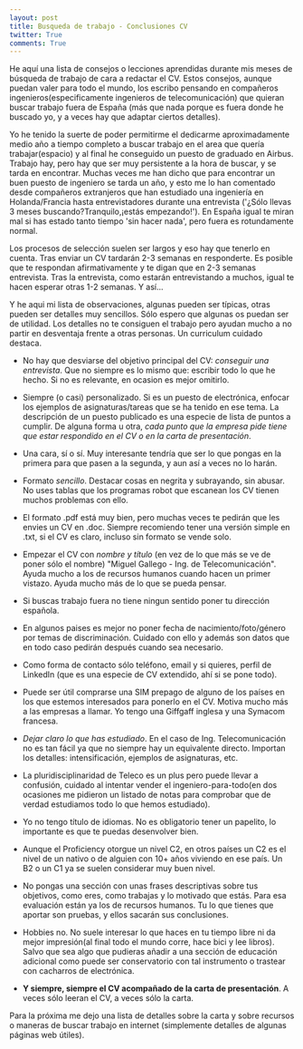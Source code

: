 ```yaml
---
layout: post
title: Busqueda de trabajo - Conclusiones CV
twitter: True 
comments: True
---
```


He aquí una lista de consejos o lecciones aprendidas durante mis meses de búsqueda de trabajo de cara a redactar el CV. Estos consejos, aunque puedan valer para todo el mundo, los escribo pensando en compañeros ingenieros(especificamente ingenieros de telecomunicación) que quieran buscar trabajo fuera de España (más que nada porque es fuera donde he buscado yo, y a veces hay que adaptar ciertos detalles).

Yo he tenido la suerte de poder permitirme el dedicarme aproximadamente medio año a tiempo completo a buscar trabajo en el area que quería trabajar(espacio) y al final he conseguido un puesto de graduado en Airbus. Trabajo hay, pero hay que ser muy persistente a la hora de buscar, y se tarda en encontrar. Muchas veces me han dicho que para encontrar un buen puesto de ingeniero se tarda un año, y esto me lo han comentado desde compañeros extranjeros que han estudiado una ingeniería en Holanda/Francia hasta entrevistadores durante una entrevista ('¿Sólo llevas 3 meses buscando?Tranquilo,¡estás empezando!'). En España igual te miran mal si has estado tanto tiempo 'sin hacer nada', pero fuera es rotundamente normal.

Los procesos de selección suelen ser largos y eso hay que tenerlo en cuenta. Tras enviar un CV tardarán 2-3 semanas en responderte. Es posible que te respondan afirmativamente y te digan que en 2-3 semanas entrevista. Tras la entrevista, como estarán entrevistando a muchos, igual te hacen esperar otras 1-2 semanas. Y así...

Y he aqui mi lista de observaciones, algunas pueden ser típicas, otras pueden ser detalles muy sencillos. Sólo espero que algunas os puedan ser de utilidad. Los detalles no te consiguen el trabajo pero ayudan mucho a no partir en desventaja frente a otras personas. Un curriculum cuidado destaca.

* No hay que desviarse del objetivo principal del CV: *conseguir una entrevista*. Que no siempre es lo mismo que: escribir todo lo que he hecho. Si no es relevante, en ocasion es mejor omitirlo.
* Siempre (o casi) personalizado. Si es un puesto de electrónica, enfocar los ejemplos de asignaturas/tareas que se ha tenido en ese tema. La descripción de un puesto publicado es una especie de lista de puntos a cumplir. De alguna forma u otra, *cada punto que la empresa pide tiene que estar respondido en el CV o en la carta de presentación*.
* Una cara, sí o sí. Muy interesante tendría que ser lo que pongas en la primera para que pasen a la segunda, y aun así a veces no lo harán.
* Formato *sencillo*. Destacar cosas en negrita y subrayando, sin abusar. No uses tablas que los programas robot que escanean los CV tienen muchos problemas con ello.
* El formato .pdf está muy bien, pero muchas veces te pedirán que les envies un CV en .doc. Siempre recomiendo tener una versión simple en .txt, si el CV es claro, incluso sin formato se vende solo.

* Empezar el CV con *nombre y título* (en vez de lo que más se ve de poner sólo el nombre) "Miguel Gallego - Ing. de Telecomunicación". Ayuda mucho a los de recursos humanos cuando hacen un primer vistazo. Ayuda mucho más de lo que se pueda pensar.
* Si buscas trabajo fuera no tiene ningun sentido poner tu dirección española.
* En algunos paises es mejor no poner fecha de nacimiento/foto/género por temas de discriminación. Cuidado con ello y además son datos que en todo caso pedirán después cuando sea necesario.
* Como forma de contacto sólo teléfono, email y si quieres, perfil de LinkedIn (que es una especie de CV extendido, ahí si se pone todo).
* Puede ser útil comprarse una SIM prepago de alguno de los países en los que estemos interesados para ponerlo en el CV. Motiva mucho más a las empresas a llamar. Yo tengo una Giffgaff inglesa y una Symacom francesa.

* *Dejar claro lo que has estudiado*. En el caso de Ing. Telecomunicación no es tan fácil ya que no siempre hay un equivalente directo. Importan los detalles: intensificación, ejemplos de asignaturas, etc.
* La pluridisciplinaridad de Teleco es un plus pero puede llevar a confusión, cuidado al intentar vender el ingeniero-para-todo(en dos ocasiones me pidieron un listado de notas para comprobar que de verdad estudiamos todo lo que hemos estudiado).

* Yo no tengo título de idiomas. No es obligatorio tener un papelito, lo importante es que te puedas desenvolver bien.
* Aunque el Proficiency otorgue un nivel C2, en otros países un C2 es el nivel de un nativo o de alguien con 10+ años viviendo en ese país. Un B2 o un C1 ya se suelen considerar muy buen nivel.

* No pongas una sección con unas frases descriptivas sobre tus objetivos, como eres, como trabajas y lo motivado que estás. Para esa evaluación están ya los de recursos humanos. Tu lo que tienes que aportar son pruebas, y ellos sacarán sus conclusiones.
* Hobbies no. No suele interesar lo que haces en tu tiempo libre ni da mejor impresión(al final todo el mundo corre, hace bici y lee libros). Salvo que sea algo que pudieras añadir a una sección de educación adicional como puede ser conservatorio con tal instrumento o trastear con cacharros de electrónica.

* **Y siempre, siempre el CV acompañado de la carta de presentación**. A veces sólo leeran el CV, a veces sólo la carta.

Para la próxima me dejo una lista de detalles sobre la carta y sobre recursos o maneras de buscar trabajo en internet (simplemente detalles de algunas páginas web útiles).
